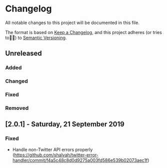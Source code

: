 # Changelog
All notable changes to this project will be documented in this file.

The format is based on [Keep a Changelog](https://keepachangelog.com/en/1.0.0/),
and this project adheres (or tries to🤷‍♂️) to [Semantic Versioning](https://semver.org/spec/v2.0.0.html).

## Unreleased
### Added

### Changed

### Fixed

### Removed

## [2.0.1] - Saturday, 21 September 2019
### Fixed
- Handle non-Twitter API errors properly (https://github.com/shalvah/twitter-error-handler/commit/f4a5c48c8d0d9275a003fd586e539b02073aec1f)
